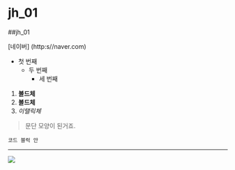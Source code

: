 # jh_01
##jh_01

[네이버] (http:s//naver.com)

* 첫 번째
  * 두 번째
    * 세 번째
   
1. **볼드체**
2. __볼드체__
3. *이탤릭체*

>문단 모양이 된거죠.
>

```
코드 블럭 안
```
***

<img width="" height="" src="./png/KakaoTalk_20201213_193144674.PNG"></png>
